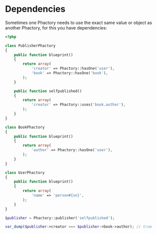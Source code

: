 # Dependencies

Sometimes one Phactory needs to use the exact same value or object as another Phactory, for this you have dependencies:

```php
<?php

class PublisherPhactory
{
    public function blueprint()
    {
        return array(
            'creator' => Phactory::hasOne('user'),
            'book' => Phactory::hasOne('book'),
        );
    }

    public function selfpublished()
    {
        return array(
            'creator' => Phactory::uses('book.author'),
        );
    }
}

class BookPhactory
{
    public function blueprint()
    {
        return array(
            'author' => Phactory::hasOne('user'),
        );
    }
}

class UserPhactory
{
    public function blueprint()
    {
        return array(
            'name' => 'person#{sn}',
        );
    }
}

$publisher = Phactory::publisher('selfpublished');

var_dump($publisher->creator === $publisher->book->author); // true
```
